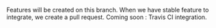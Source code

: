 Features will be created on this branch.
When we have stable feature to integrate, we create a pull request.
Coming soon : Travis CI integration.
